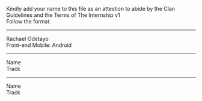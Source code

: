 Kindly add your name to this file as an attestion to abide by the Clan Guidelines and the Terms of The Internship v1
<br/> Follow the format.<br/> 
___
Rachael Odetayo <br/>
Front-end Mobile: Android
___
Name <br/>
Track
___
Name <br/>
Track
